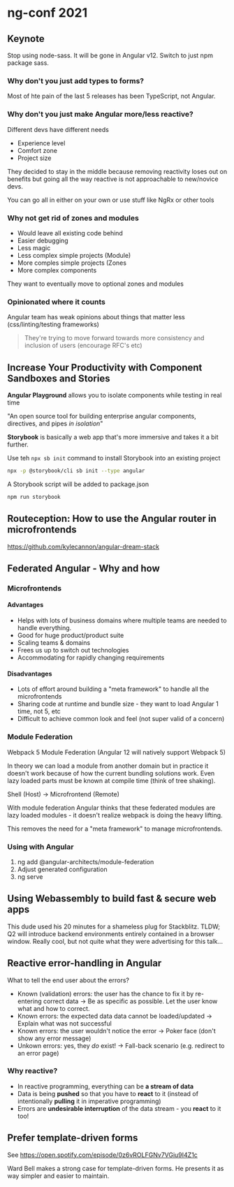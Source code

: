 # ng-conf 2021

## Keynote

Stop using node-sass. It will be gone in Angular v12. Switch to just npm package sass.

### Why don't you just add types to forms?

Most of hte pain of the last 5 releases has been TypeScript, not Angular.

### Why don't you just make Angular more/less reactive?

Different devs have different needs
- Experience level
- Comfort zone
- Project size

They decided to stay in the middle because removing reactivity loses out on benefits but going all the way reactive is not approachable to new/novice devs.

You can go all in either on your own or use stuff like NgRx or other tools

### Why not get rid of zones and modules

- Would leave all existing code behind
- Easier debugging
- Less magic
- Less complex simple projects (Module)
- More comples simple projects (Zones
- More complex components

They want to eventually move to optional zones and modules

### Opinionated where it counts

Angular team has weak opinions about things that matter less (css/linting/testing frameworks)

> They're trying to move forward towards more consistency and inclusion of users (encourage RFC's etc)


## Increase Your Productivity with Component Sandboxes and Stories

**Angular Playground** allows you to isolate components while testing in real time

"An open source tool for building enterprise angular components, directives, and pipes _in isolation_"

**Storybook** is basically a web app that's more immersive and takes it a bit further.

Use teh `npx sb init` command to install Storybook into an existing project

```bash
npx -p @storybook/cli sb init --type angular
```

A Storybook script will be added to package.json

```bash
npm run storybook
```

## Routeception: How to use the Angular router in microfrontends

https://github.com/kylecannon/angular-dream-stack

## Federated Angular - Why and how

### Microfrontends

#### Advantages

- Helps with lots of business domains where multiple teams are needed to handle everything.
- Good for huge product/product suite
- Scaling teams & domains
- Frees us up to switch out technologies
- Accommodating for rapidly changing requirements

#### Disadvantages

- Lots of effort around building a "meta framework" to handle all the microfrontends
- Sharing code at runtime and bundle size - they want to load Angular 1 time, not 5, etc
- Difficult to achieve common look and feel (not super valid of a concern)

### Module Federation

Webpack 5 Module Federation (Angular 12 will natively support Webpack 5)

In theory we can load a module from another domain but in practice it doesn't work because of how the current bundling solutions work. Even lazy loaded parts must be known at compile time (think of tree shaking). 

Shell (Host) -> Microfrontend (Remote)

With module federation Angular thinks that these federated modules are lazy loaded modules - it doesn't realize webpack is doing the heavy lifting.

This removes the need for a "meta framework" to manage microfrontends.

### Using with Angular

1. ng add @angular-architects/module-federation
2. Adjust generated configuration
3. ng serve

## Using Webassembly to build fast & secure web apps

This dude used his 20 minutes for a shameless plug for Stackblitz. TLDW; Q2 will introduce backend environments entirely contained in a browser window. Really cool, but not quite what they were advertising for this talk...

## Reactive error-handling in Angular

What to tell the end user about the errors?
- Known (validation) errors: the user has the chance to fix it by re-entering correct data -> Be as specific as possible. Let the user know what and how to correct.
- Known errors: the expected data data cannot be loaded/updated -> Explain what was not successful
- Known errors: the user wouldn't notice the error -> Poker face (don't show any error message)
- Unkown errors: yes, they *do* exist! -> Fall-back scenario (e.g. redirect to an error page)

### Why reactive?

- In reactive programming, everything can be **a stream of data**
- Data is being **pushed** so that you have to **react** to it (instead of intentionally **pulling** it in imperative programming)
- Errors are **undesirable interruption** of the data stream - you **react** to it too!

## Prefer template-driven forms

See https://open.spotify.com/episode/0z6vROLFGNv7VGiu9I4Z1c

Ward Bell makes a strong case for template-driven forms. He presents it as way simpler and easier to maintain.

